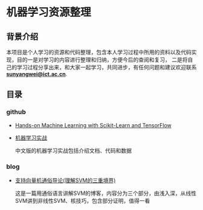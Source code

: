 # 机器学习资源整理

## 背景介绍

本项目是个人学习的资源和代码整理，包含本人学习过程中所用的资料以及代码实现，目的一是对学习的内容进行整理和归纳，方便今后的查阅和复习，
二是将自己的学习过程分享出来，和大家一起学习，共同进步，有任何问题和建议欢迎联系**sunyangwei@ict.ac.cn**.

## 目录



### github

+ [Hands-on Machine Learning with Scikit-Learn and TensorFlow](https://github.com/ageron/handson-ml)

+ [机器学习实战](https://github.com/apachecn/MachineLearning)
    
    中文版的机器学习实战包括介绍文档、代码和数据




### blog

+ [支持向量机通俗导论(理解SVM的三重境界)](http://blog.csdn.net/v_july_v/article/details/7624837)

    这是一篇用通俗语言讲解SVM的博客，内容分为三个部分，由浅入深，从线性SVM讲到非线性SVM、核技巧，包含部分证明，值得一看